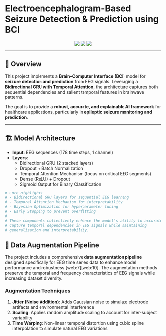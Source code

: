 # Electroencephalogram-Based Seizure Detection & Prediction using BCI  

<p align="center">
  <img src="https://img.shields.io/badge/Deep%20Learning-GRU%20%7C%20Attention-blue?style=for-the-badge" />
  <img src="https://img.shields.io/badge/Optimization-Bayesian-orange?style=for-the-badge" />
  <img src="https://img.shields.io/badge/Application-Healthcare-green?style=for-the-badge" />
</p>  

---

## 📌 Overview  
This project implements a **Brain–Computer Interface (BCI)** model for **seizure detection and prediction** from EEG signals. Leveraging a **Bidirectional GRU with Temporal Attention**, the architecture captures both sequential dependencies and salient temporal features in brainwave patterns.  

The goal is to provide a **robust, accurate, and explainable AI framework** for healthcare applications, particularly in **epileptic seizure monitoring and prediction**.  

---

## 🏗️ Model Architecture  
- **Input**: EEG sequences (178 time steps, 1 channel)  
- **Layers**:  
  - Bidirectional GRU (2 stacked layers)  
  - Dropout + Batch Normalization  
  - Temporal Attention Mechanism (focus on critical EEG segments)  
  - Dense (ReLU) + Dropout  
  - Sigmoid Output for Binary Classification  

```python
# Core Highlights
# - Bidirectional GRU layers for sequential EEG learning
# - Temporal Attention Mechanism for interpretability
# - Bayesian Optimization for hyperparameter tuning
# - Early Stopping to prevent overfitting
#
# These components collectively enhance the model's ability to accurately
# capture temporal dependencies in EEG signals while maintaining
# generalization and interpretability.
```



## 🔄 Data Augmentation Pipeline

The project includes a comprehensive **data augmentation pipeline** designed specifically for EEG time series data to enhance model performance and robustness [web:7][web:10]. The augmentation methods preserve the temporal and frequency characteristics of EEG signals while increasing dataset diversity.

### Augmentation Techniques

1. **Jitter (Noise Addition)**: Adds Gaussian noise to simulate electrode artifacts and environmental interference
2. **Scaling**: Applies random amplitude scaling to account for inter-subject variability
3. **Time Warping**: Non-linear temporal distortion using cubic spline interpolation to simulate natural EEG variations




